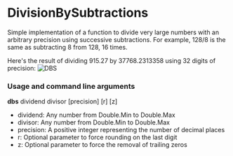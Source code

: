 # DivisionBySubtractions

Simple implementation of a function to divide very large numbers with an arbitrary precision using successive subtractions.
For example, 128/8 is the same as subtracting 8 from 128, 16 times.

Here's the result of dividing 915.27 by 37768.2313358 using 32 digits of precision:
![DBS](https://xfx.net/stackoverflow/dbs/dbs01.png)

### Usage and command line arguments
**dbs** dividend divisor [precision] [r] [z]
* dividend: Any number from Double.Min to Double.Max
* divisor: Any number from Double.Min to Double.Max
* precision: A positive integer representing the number of decimal places
* r: Optional parameter to force rounding on the last digit
* z: Optional parameter to force the removal of trailing zeros

